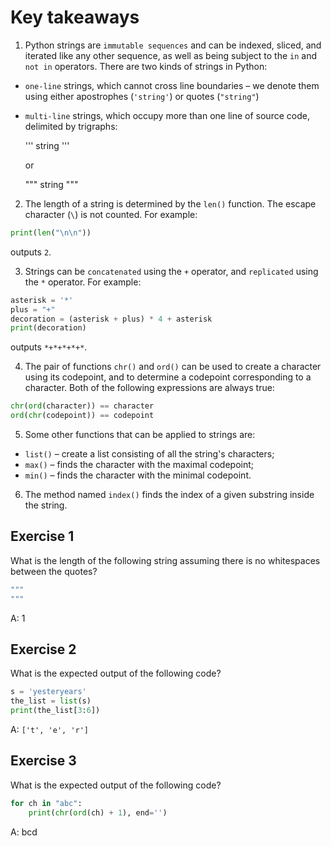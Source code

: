 # Key takeaways

1. Python strings are `immutable sequences` and can be indexed, sliced, and iterated like any other sequence, as well as being subject to the `in` and `not in` operators. There are two kinds of strings in Python:

  - `one-line` strings, which cannot cross line boundaries – we denote them using either apostrophes (`'string'`) or quotes (`"string"`)
  - `multi-line` strings, which occupy more than one line of source code, delimited by trigraphs:

    '''
    string
    '''


    or

    """
    string
    """


2. The length of a string is determined by the `len()` function. The escape character (`\`) is not counted. For example:
```py
print(len("\n\n"))
```

outputs `2`.


3. Strings can be `concatenated` using the `+` operator, and `replicated` using the `*` operator. For example:
```py
asterisk = '*'
plus = "+"
decoration = (asterisk + plus) * 4 + asterisk
print(decoration)
```

outputs `*+*+*+*+*`.


4. The pair of functions `chr()` and `ord()` can be used to create a character using its codepoint, and to determine a codepoint corresponding to a character. Both of the following expressions are always true:
```py
chr(ord(character)) == character
ord(chr(codepoint)) == codepoint
```

5. Some other functions that can be applied to strings are:

  - `list()` – create a list consisting of all the string's characters;
  - `max()` – finds the character with the maximal codepoint;
  - `min()` – finds the character with the minimal codepoint.

6. The method named `index()` finds the index of a given substring inside the string.

## Exercise 1
What is the length of the following string assuming there is no whitespaces between the quotes?
```s
"""
"""
```
A: 1

## Exercise 2
What is the expected output of the following code?
```py
s = 'yesteryears'
the_list = list(s)
print(the_list[3:6])
```
A: `['t', 'e', 'r']`

## Exercise 3
What is the expected output of the following code?
```py
for ch in "abc":
    print(chr(ord(ch) + 1), end='')
```
A: bcd
